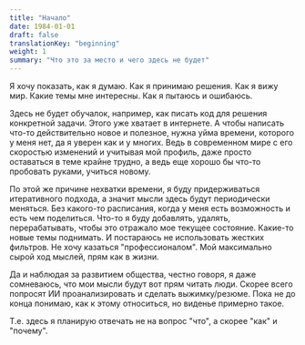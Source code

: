 ```yaml
---
title: "Начало"
date: 1984-01-01
draft: false
translationKey: "beginning"
weight: 1
summary: "Что это за место и чего здесь не будет"
---
```


Я хочу показать, как я думаю. Как я принимаю решения. Как я вижу мир. Какие темы мне интересны. Как я пытаюсь и ошибаюсь.

Здесь не будет обучалок, например, как писать код для решения конкретной задачи. Этого уже хватает в интернете. А чтобы написать что-то действительно новое и полезное, нужна уйма времени, которого у меня нет, да я уверен как и у многих. Ведь в современном мире с его скоростью изменений и учитывая мой профиль, даже просто оставаться в теме крайне трудно, а ведь еще хорошо бы что-то пробовать руками, учиться новому.

По этой же причине нехватки времени, я буду придерживаться итеративного подхода, а значит мысли здесь будут периодически меняться. Без какого-то расписания, когда у меня есть возможность и есть чем поделиться. Что-то я буду добавлять, удалять, перерабатывать, чтобы это отражало мое текущее состояние. Какие-то новые темы поднимать. И постараюсь не использовать жестких фильтров. Не хочу казаться "профессионалом". Мой максимально сырой ход мыслей, прям как в жизни.

Да и наблюдая за развитием общества, честно говоря, я даже сомневаюсь, что мои мысли будут вот прям читать люди. Скорее всего попросят ИИ проанализировать и сделать выжимку/резюме. Пока не до конца понимаю, как к этому относиться, но виденье примерно такое.

Т.е. здесь я планирую отвечать не на вопрос "что", а скорее "как" и "почему".
